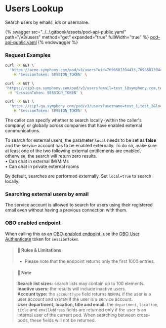 # Users Lookup

Search users by emails, ids or username.

{% swagger src="../../.gitbook/assets/pod-api-public.yaml" path="/v3/users" method="get" expanded="true" fullWidth="true" %}
[pod-api-public.yaml](../../.gitbook/assets/pod-api-public.yaml)
{% endswagger %}

### Request Examples

```bash
curl -X GET \
  'https://acme.symphony.com/pod/v3/users?uid=7696581394433,7696581394434&local=true' \
   -H 'SessionToken: SESSION_TOKEN' \
```

```bash
curl -X GET \
'https://cip3-qa.symphony.com/pod/v3/users?email=test_1@symphony.com,test_2@symphony.com&local=true' \
 -H 'SessionToken: SESSION_TOKEN' \
```

```bash
curl -X GET \
  'https://cip3-qa.symphony.com/pod/v3/users?username=test_1,test_2&local=true' \
   -H 'SessionToken: SESSION_TOKEN' \
```

The caller can specify whether to search locally (within the caller's company) or globally across companies that have enabled external communications.

To search for external users, the parameter `local` needs to be set as **false** and the service account has to be enabled externally. To do so, make sure at least one of the two following external entitlements are enabled, otherwise, the search will return zero results.\
• Can chat in external IM/MIMs\
• Can chat in private external rooms

By default, searches are performed externally. Set `local=true` to search locally.

### Searching external users by email

The service account is allowed to search for users using their registered email even without having a previous connection with them.

### OBO enabled endpoint

When calling this as an [OBO-enabled endpoint](../apps-on-behalf-of-obo/obo-enabled-endpoints.md#api-endpoints-enabled-for-obo), use the [OBO User Authenticate](../apps-on-behalf-of-obo/obo-rsa-user-authentication-by-user-id.md) token for `sessionToken`.

> #### 🚧 Rules & Limitations
>
> * Please note that the endpoint returns only the first 1000 entries.

> #### 📘 Note
>
> **Search list sizes:** search lists may contain up to 100 elements.\
> **Inactive users:** the results will include inactive users.\
> **Account type:** the `accountType` field returns `NORMAL` if the user is a user account and `SYSTEM` if the user is a service account.\
> **User department, location, title and email:** the `department`, `location`, `title` and `emailAddress` fields are returned only if the user is an internal user of the current pod. When searching between cross-pods, these fields will not be returned.
